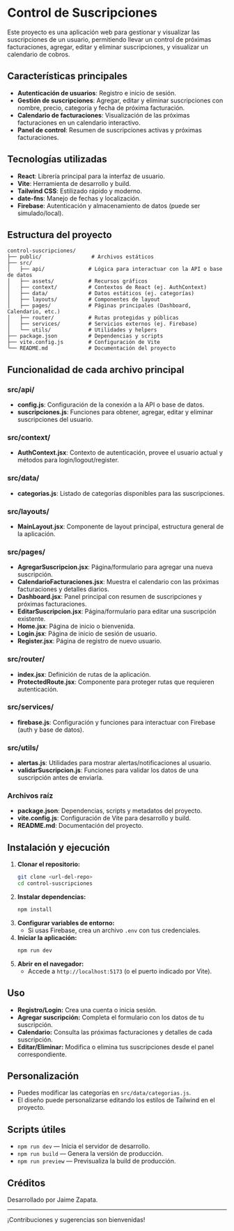 # Control de Suscripciones

Este proyecto es una aplicación web para gestionar y visualizar las suscripciones de un usuario, permitiendo llevar un control de próximas facturaciones, agregar, editar y eliminar suscripciones, y visualizar un calendario de cobros.

## Características principales

- **Autenticación de usuarios**: Registro e inicio de sesión.
- **Gestión de suscripciones**: Agregar, editar y eliminar suscripciones con nombre, precio, categoría y fecha de próxima facturación.
- **Calendario de facturaciones**: Visualización de las próximas facturaciones en un calendario interactivo.
- **Panel de control**: Resumen de suscripciones activas y próximas facturaciones.

## Tecnologías utilizadas

- **React**: Librería principal para la interfaz de usuario.
- **Vite**: Herramienta de desarrollo y build.
- **Tailwind CSS**: Estilizado rápido y moderno.
- **date-fns**: Manejo de fechas y localización.
- **Firebase**: Autenticación y almacenamiento de datos (puede ser simulado/local).

## Estructura del proyecto

```
control-suscripciones/
├── public/                # Archivos estáticos
├── src/
│   ├── api/              # Lógica para interactuar con la API o base de datos
│   ├── assets/           # Recursos gráficos
│   ├── context/          # Contextos de React (ej. AuthContext)
│   ├── data/             # Datos estáticos (ej. categorías)
│   ├── layouts/          # Componentes de layout
│   ├── pages/            # Páginas principales (Dashboard, Calendario, etc.)
│   ├── router/           # Rutas protegidas y públicas
│   ├── services/         # Servicios externos (ej. Firebase)
│   └── utils/            # Utilidades y helpers
├── package.json          # Dependencias y scripts
├── vite.config.js        # Configuración de Vite
└── README.md             # Documentación del proyecto
```

## Funcionalidad de cada archivo principal

### src/api/
- **config.js**: Configuración de la conexión a la API o base de datos.
- **suscripciones.js**: Funciones para obtener, agregar, editar y eliminar suscripciones del usuario.

### src/context/
- **AuthContext.jsx**: Contexto de autenticación, provee el usuario actual y métodos para login/logout/register.

### src/data/
- **categorias.js**: Listado de categorías disponibles para las suscripciones.

### src/layouts/
- **MainLayout.jsx**: Componente de layout principal, estructura general de la aplicación.

### src/pages/
- **AgregarSuscripcion.jsx**: Página/formulario para agregar una nueva suscripción.
- **CalendarioFacturaciones.jsx**: Muestra el calendario con las próximas facturaciones y detalles diarios.
- **Dashboard.jsx**: Panel principal con resumen de suscripciones y próximas facturaciones.
- **EditarSuscripcion.jsx**: Página/formulario para editar una suscripción existente.
- **Home.jsx**: Página de inicio o bienvenida.
- **Login.jsx**: Página de inicio de sesión de usuario.
- **Register.jsx**: Página de registro de nuevo usuario.

### src/router/
- **index.jsx**: Definición de rutas de la aplicación.
- **ProtectedRoute.jsx**: Componente para proteger rutas que requieren autenticación.

### src/services/
- **firebase.js**: Configuración y funciones para interactuar con Firebase (auth y base de datos).

### src/utils/
- **alertas.js**: Utilidades para mostrar alertas/notificaciones al usuario.
- **validarSuscripcion.js**: Funciones para validar los datos de una suscripción antes de enviarla.

### Archivos raíz
- **package.json**: Dependencias, scripts y metadatos del proyecto.
- **vite.config.js**: Configuración de Vite para desarrollo y build.
- **README.md**: Documentación del proyecto.

## Instalación y ejecución

1. **Clonar el repositorio:**
   ```sh
   git clone <url-del-repo>
   cd control-suscripciones
   ```
2. **Instalar dependencias:**
   ```sh
   npm install
   ```
3. **Configurar variables de entorno:**
   - Si usas Firebase, crea un archivo `.env` con tus credenciales.
4. **Iniciar la aplicación:**
   ```sh
   npm run dev
   ```
5. **Abrir en el navegador:**
   - Accede a `http://localhost:5173` (o el puerto indicado por Vite).

## Uso

- **Registro/Login:** Crea una cuenta o inicia sesión.
- **Agregar suscripción:** Completa el formulario con los datos de tu suscripción.
- **Calendario:** Consulta las próximas facturaciones y detalles de cada suscripción.
- **Editar/Eliminar:** Modifica o elimina tus suscripciones desde el panel correspondiente.

## Personalización

- Puedes modificar las categorías en `src/data/categorias.js`.
- El diseño puede personalizarse editando los estilos de Tailwind en el proyecto.

## Scripts útiles

- `npm run dev` — Inicia el servidor de desarrollo.
- `npm run build` — Genera la versión de producción.
- `npm run preview` — Previsualiza la build de producción.

## Créditos

Desarrollado por Jaime Zapata.

---

¡Contribuciones y sugerencias son bienvenidas!
